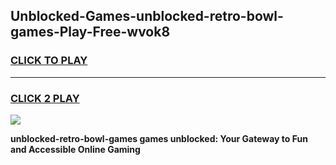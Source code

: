 
## Unblocked-Games-unblocked-retro-bowl-games-Play-Free-wvok8
<h3>
<a href="https://premium76.site?title=unblocked-retro-bowl-games&ref=22A">CLICK TO PLAY</a></h3>
<hr>

<h3>
<a href="https://premium76.site?title=unblocked-retro-bowl-games&ref=22A">CLICK 2 PLAY</a>
  
</h3>

<a href="https://premium76.site?title=unblocked-retro-bowl-games&ref=22A"><img src="https://clearcache.store/games.png"></a>


**unblocked-retro-bowl-games games unblocked: Your Gateway to Fun and Accessible Online Gaming**
